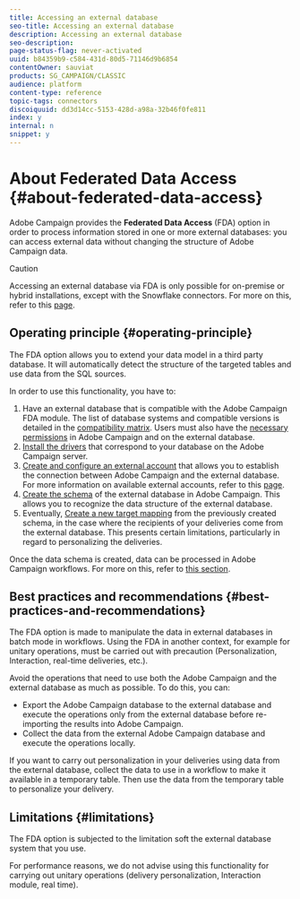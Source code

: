 ```yaml
---
title: Accessing an external database
seo-title: Accessing an external database
description: Accessing an external database
seo-description: 
page-status-flag: never-activated
uuid: b84359b9-c584-431d-80d5-71146d9b6854
contentOwner: sauviat
products: SG_CAMPAIGN/CLASSIC
audience: platform
content-type: reference
topic-tags: connectors
discoiquuid: dd3d14cc-5153-428d-a98a-32b46f0fe811
index: y
internal: n
snippet: y
---
```


# About Federated Data Access {#about-federated-data-access}

Adobe Campaign provides the **Federated Data Access** (FDA) option in order to process information stored in one or more external databases: you can access external data without changing the structure of Adobe Campaign data.

>[!CAUTION]
>
>Accessing an external database via FDA is only possible for on-premise or hybrid installations, except with the Snowflake connectors. For more on this, refer to this [page](https://helpx.adobe.com/campaign/kb/acc-on-prem-vs-hosted.html).

## Operating principle {#operating-principle}

The FDA option allows you to extend your data model in a third party database. It will automatically detect the structure of the targeted tables and use data from the SQL sources.


In order to use this functionality, you have to:

1. Have an external database that is compatible with the Adobe Campaign FDA module. The list of database systems and compatible versions is detailed in the [compatibility matrix](https://helpx.adobe.com/campaign/kb/compatibility-matrix.html). Users must also have the [necessary permissions](#remote-database-access-rights) in Adobe Campaign and on the external database.
1. [Install the drivers](#specific-configurations-by-database-type) that correspond to your database on the Adobe Campaign server.
1. [Create and configure an external account](#connecting-to-the-database) that allows you to establish the connection between Adobe Campaign and the external database. For more information on available external accounts, refer to this [page](../../platform/using/external-accounts.md).
1. [Create the schema](#creating-the-data-schema) of the external database in Adobe Campaign. This allows you to recognize the data structure of the external database.
1. Eventually, [Create a new target mapping](#defining-data-mapping) from the previously created schema, in the case where the recipients of your deliveries come from the external database. This presents certain limitations, particularly in regard to personalizing the deliveries.

Once the data schema is created, data can be processed in Adobe Campaign workflows. For more on this, refer to [this section](../../workflow/using/executing-a-workflow.md#architecture).

## Best practices and recommendations {#best-practices-and-recommendations}

The FDA option is made to manipulate the data in external databases in batch mode in workflows. Using the FDA in another context, for example for unitary operations, must be carried out with precaution (Personalization, Interaction, real-time deliveries, etc.).

Avoid the operations that need to use both the Adobe Campaign and the external database as much as possible. To do this, you can:

* Export the Adobe Campaign database to the external database and execute the operations only from the external database before re-importing the results into Adobe Campaign.
* Collect the data from the external Adobe Campaign database and execute the operations locally.

If you want to carry out personalization in your deliveries using data from the external database, collect the data to use in a workflow to make it available in a temporary table. Then use the data from the temporary table to personalize your delivery.

## Limitations {#limitations}

The FDA option is subjected to the limitation soft the external database system that you use.

For performance reasons, we do not advise using this functionality for carrying out unitary operations (delivery personalization, Interaction module, real time).
